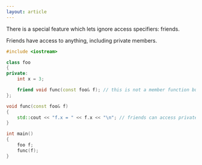 ```yaml
---
layout: article
---
```


There is a special feature which lets ignore access specifiers: friends.

Friends have access to anything, including private members.

```c++
#include <iostream>

class foo
{
private:
    int x = 3;

    friend void func(const foo& f); // this is not a member function but a friend declaration
};

void func(const foo& f)
{
    std::cout << "f.x = " << f.x << "\n"; // friends can access private and protected members
}

int main()
{
    foo f;
    func(f);
}
```
